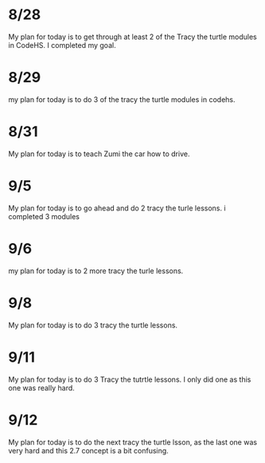 # 8/28
My plan for today is to get through at least 2 of the Tracy the turtle modules in CodeHS. I completed my goal.
# 8/29
my plan for today is to do 3 of the tracy the turtle modules in codehs. 
# 8/31
My plan for today is to teach Zumi the car how to drive. 
# 9/5
My plan for today is to go ahead and do 2 tracy the turle lessons. i completed 3 modules
# 9/6
my plan for today is to 2 more tracy the turle lessons.
# 9/8
My plan for today is to do 3 tracy the turtle lessons. 
# 9/11
My plan for today is to do 3 Tracy the tutrtle lessons. I only did one as this one was really hard.
# 9/12
My plan for today is to do the next tracy the turtle lsson, as the last one was very hard and this 2.7 concept is a bit confusing. 
